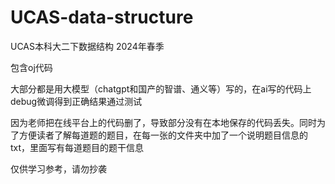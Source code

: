 # UCAS-data-structure
UCAS本科大二下数据结构 2024年春季

包含oj代码

大部分都是用大模型（chatgpt和国产的智谱、通义等）写的，在ai写的代码上debug微调得到正确结果通过测试

因为老师把在线平台上的代码删了，导致部分没有在本地保存的代码丢失。同时为了方便读者了解每道题的题目，在每一张的文件夹中加了一个说明题目信息的txt，里面写有每道题目的题干信息

仅供学习参考，请勿抄袭
